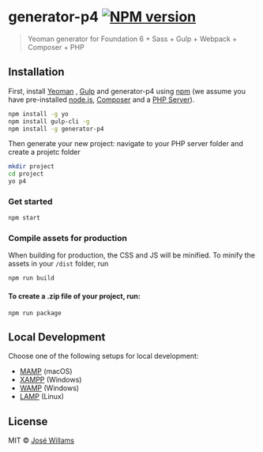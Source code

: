 # generator-p4 [![NPM version][npm-image]][npm-url]
> Yeoman generator for Foundation 6 + Sass + Gulp + Webpack + Composer + PHP

## Installation

First, install [Yeoman](http://yeoman.io) ,  [Gulp](https://gulpjs.com/) and generator-p4 using [npm](https://www.npmjs.com/) (we assume you have pre-installed [node.js](https://nodejs.org/), [Composer](https://getcomposer.org/download/) and a [PHP Server](https://www.apachefriends.org/)).

```bash
npm install -g yo
npm install gulp-cli -g
npm install -g generator-p4
```

Then generate your new project:
navigate to your PHP server folder and create a projetc folder
```bash
mkdir project
cd project
yo p4
```
### Get started
```bash
npm start
```
### Compile assets for production
When building for production, the CSS and JS will be minified. To minify the assets in your `/dist` folder, run
```bash
npm run build
```
#### To create a .zip file of your project, run:
```
npm run package
```
## Local Development
Choose one of the following setups for local development:
* [MAMP](https://www.mamp.info/en/) (macOS)
* [XAMPP](https://www.apachefriends.org) (Windows)
* [WAMP](http://www.wampserver.com/en/download-wampserver-64bits/) (Windows)
* [LAMP](https://www.linux.com/learn/easy-lamp-server-installation) (Linux)

## License

MIT © [José Willams](https://josewillams.com/)

[npm-image]: https://badge.fury.io/js/generator-p4.svg
[npm-url]: https://npmjs.org/package/generator-p4